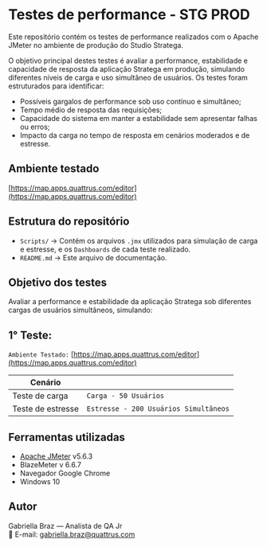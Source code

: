 # Testes de performance - STG PROD

Este repositório contém os testes de performance realizados com o Apache JMeter no ambiente de produção do Studio Stratega.

O objetivo principal destes testes é avaliar a performance, estabilidade e capacidade de resposta da aplicação Stratega em produção, simulando diferentes níveis de carga e uso simultâneo de usuários.
Os testes foram estruturados para identificar:

- Possíveis gargalos de performance sob uso contínuo e simultâneo;
- Tempo médio de resposta das requisições;
- Capacidade do sistema em manter a estabilidade sem apresentar falhas ou erros;
- Impacto da carga no tempo de resposta em cenários moderados e de estresse.

## Ambiente testado

[https://map.apps.quattrus.com/editor](https://map.apps.quattrus.com/editor)

## Estrutura do repositório

- `Scripts/` → Contém os arquivos `.jmx` utilizados para simulação de carga e estresse, e os `Dashboards` de cada teste realizado.
- `README.md` → Este arquivo de documentação.

## Objetivo dos testes

Avaliar a performance e estabilidade da aplicação Stratega sob diferentes cargas de usuários simultâneos, simulando:

## 1° Teste:
`Ambiente Testado:` [https://map.apps.quattrus.com/editor](https://map.apps.quattrus.com/editor)

| Cenário                          |                                         |
| -------------------------------- | ----------------------------------------|
| Teste de carga                   | `Carga - 50 Usuários`                   |
| Teste de estresse                | `Estresse - 200 Usuários Simultâneos`   |


## Ferramentas utilizadas

- [Apache JMeter](https://jmeter.apache.org/) v5.6.3
- BlazeMeter v 6.6.7
- Navegador Google Chrome
- Windows 10

## Autor

Gabriella Braz — Analista de QA Jr  
📧 E-mail: gabriella.braz@quattrus.com
